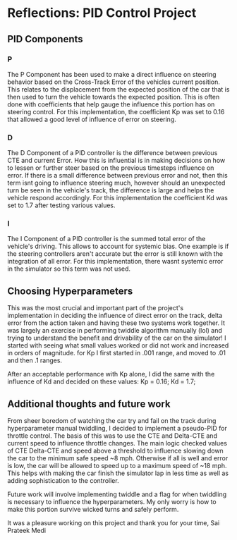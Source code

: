 # Reflections: PID Control Project

## PID Components

### P

The P Component has been used to make a direct influence on steering behavior based on the Cross-Track Error of the vehicles current position. This relates to the displacement from the expected position of the car that is then used to turn the vehicle towards the expected position. This is often done with coefficients that help gauge the influence this portion has on steering control. For this implementation, the coefficient Kp was set to 0.16 that allowed a good level of influence of error on steering.

### D

The D Component of a PID controller is the difference between previous CTE and current Error. How this is influential is in making decisions on how to lessen or further steer based on the previous timesteps influence on error. If there is a small difference between previous error and not, then this term isnt going to influence steering much, however should an unexpected turn be seen in the vehicle's track, the difference is large and helps the vehicle respond accordingly. For this implementation the coefficient Kd was set to 1.7 after testing various values.

### I

The I Component of a PID controller is the summed total error of the vehicle's driving. This allows to account for systemic bias. One example is if the steering controllers aren't accurate but the error is still known with the integration of all error. For this implementation, there wasnt systemic error in the simulator so this term was not used.




## Choosing Hyperparameters

This was the most crucial and important part of the project's implementation in deciding the influence of direct error on the track, delta error from the action taken and having these two systems work together.
It was largely an exercise in performing twiddle algorithm manually (lol) and trying to understand the benefit and drivability of the car on the simulator! 
I started with seeing what small values worked or did not work and increased in orders of magnitude.
for Kp I first started in .001 range, and moved to .01 and then .1 ranges.

After an acceptable performance with Kp alone, I did the same with the influence of Kd and decided on these values:
Kp = 0.16;
Kd = 1.7;

## Additional thoughts and future work

From sheer boredom of watching the car try and fail on the track during hyperparameter manual twiddling,
I decided to implement a pseudo-PID for throttle control.
The basis of this was to use the CTE and Delta-CTE and current speed to influence throttle changes.
The main logic checked values of CTE Delta-CTE and speed above a threshold to influence slowing down the car to the minimum safe speed ~8 mph. Otherwise if all is well and error is low, the car will be allowed to speed up to a maximum speed of ~18 mph. This helps with making the car finish the simulator lap in less time as well as adding sophistication to the controller.


Future work will involve implementing twiddle and a flag for when twiddling is necessary to influence the hyperparameters. My only worry is how to make this portion survive wicked turns and safely perform.

It was a pleasure working on this project and thank you for your time,
Sai Prateek Medi




 
